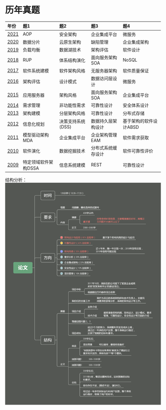 # 历年真题

|年份|题1|题2|题3|题4|
|:--|:--|:--|:--|:--|
|[2021](./2021.html)|AOP|安全架构|企业集成平台|微服务|
|[2020](./2020.html)|数据分片|云原生架构|缺陷管理|企业集成架构|
|[2019](./2019.html)|负载均衡|数据湖技术|架构评估|软件设计|
|[2018](./2018.html)|RUP|体系结构演化|面向服务架构SOA|NoSQL|
|[2017](./2017.html)|软件系统建模|软件架构风格|无服务器架构|软件质量保证|
|[2016](./2016.html)|架构评估|设计模式|数据访问层设计|微服务|
|[2015](./2015.html)|应用服务器|架构风格|面向服务架构SOA|企业集成平台|
|[2014](./2014.html)|需求管理|非功能性需求|可靠性设计|安全体系设计|
|[2013](./2013.html)|架构建模|分层架构风格|可靠性设计|分布式存储|
|[2012](./2012.html)|信息化规划|决策支持系统(DSS)|数据持久层架构设计|基于架构的软件设计ABSD|
|[2011](./2011.html)|模型驱动架构MDA|企业集成平台|企业架构管理EAM|软件需求获取|
|[2010](./2010.html)|软件演化|数据挖掘技术|分布式系统缓存设计|软件可靠性评价|
|[2009](./2009.html)|特定领域软件架构DSSA|信息系统建模|REST|可靠性设计|


结构分析：
![](../论文结构分析.png)